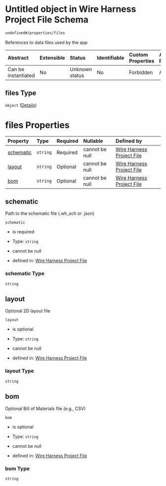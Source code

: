 # Untitled object in Wire Harness Project File Schema

```txt
undefined#/properties/files
```

References to data files used by the app

| Abstract            | Extensible | Status         | Identifiable | Custom Properties | Additional Properties | Access Restrictions | Defined In                                                          |
| :------------------ | :--------- | :------------- | :----------- | :---------------- | :-------------------- | :------------------ | :------------------------------------------------------------------ |
| Can be instantiated | No         | Unknown status | No           | Forbidden         | Allowed               | none                | [project.schema.json\*](project.schema.json "open original schema") |

## files Type

`object` ([Details](project-properties-files.md))

# files Properties

| Property                | Type     | Required | Nullable       | Defined by                                                                                                                       |
| :---------------------- | :------- | :------- | :------------- | :------------------------------------------------------------------------------------------------------------------------------- |
| [schematic](#schematic) | `string` | Required | cannot be null | [Wire Harness Project File](project-properties-files-properties-schematic.md "undefined#/properties/files/properties/schematic") |
| [layout](#layout)       | `string` | Optional | cannot be null | [Wire Harness Project File](project-properties-files-properties-layout.md "undefined#/properties/files/properties/layout")       |
| [bom](#bom)             | `string` | Optional | cannot be null | [Wire Harness Project File](project-properties-files-properties-bom.md "undefined#/properties/files/properties/bom")             |

## schematic

Path to the schematic file (.wh\_sch or .json)

`schematic`

* is required

* Type: `string`

* cannot be null

* defined in: [Wire Harness Project File](project-properties-files-properties-schematic.md "undefined#/properties/files/properties/schematic")

### schematic Type

`string`

## layout

Optional 2D layout file

`layout`

* is optional

* Type: `string`

* cannot be null

* defined in: [Wire Harness Project File](project-properties-files-properties-layout.md "undefined#/properties/files/properties/layout")

### layout Type

`string`

## bom

Optional Bill of Materials file (e.g., CSV)

`bom`

* is optional

* Type: `string`

* cannot be null

* defined in: [Wire Harness Project File](project-properties-files-properties-bom.md "undefined#/properties/files/properties/bom")

### bom Type

`string`
